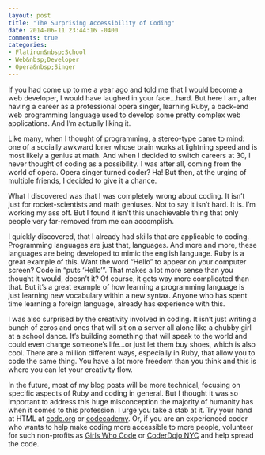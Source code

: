 ```yaml
---
layout: post
title: "The Surprising Accessibility of Coding"
date: 2014-06-11 23:44:16 -0400
comments: true
categories:
- Flatiron&nbsp;School
- Web&nbsp;Developer
- Opera&nbsp;Singer
---
```

If you had come up to me a year ago and told me that I would become a web developer, I would have laughed in your face…hard. But here I am, after having a career as a professional opera singer, learning Ruby, a back-end web programming language used to develop some pretty complex web applications. And I’m actually liking it.
<p>
Like many, when I thought of programming, a stereo-type came to mind: one of a socially awkward loner whose brain works at lightning speed and is most likely a genius at math. And when I decided to switch careers at 30, I never thought of coding as a possibility. I was after all, coming from the world of opera. Opera singer turned coder? Ha! But then, at the urging of multiple friends, I decided to give it a chance. 
</p>
<p>
What I discovered was that I was completely wrong about coding. It isn’t just for rocket-scientists and math geniuses. Not to say it isn’t hard. It is. I’m working my ass off. But I found it isn’t this unachievable thing that only people very far-removed from me can accomplish.
</p>
<p>
I quickly discovered, that I already had skills that are applicable to coding. Programming languages are just that, languages. And more and more, these languages are being developed to mimic the english language. Ruby is a great example of this. Want the word “Hello” to appear on your computer screen? Code in “puts ‘Hello’”. That makes a lot more sense than you thought it would, doesn’t it? Of course, it gets way more complicated than that. But it’s a great example of how learning a programming language is just learning new vocabulary within a new syntax. Anyone who has spent time learning a foreign language, already has experience with this. 
</p>
<p>
I was also surprised by the creativity involved in coding. It isn’t just writing a bunch of zeros and ones that will sit on a server all alone like a chubby girl at a school dance. It’s building something that will speak to the world and could even change someone’s life…or just let them buy shoes, which is also cool. There are a million different ways, especially in Ruby, that allow you to code the same thing. You have a lot more freedom than you think and this is where you can let your creativity flow.
</p>
<p>
In the future, most of my blog posts will be more technical, focusing on specific aspects of Ruby and coding in general. But I thought it was so important to address this huge misconception the majority of humanity has when it comes to this profession. I urge you take a stab at it. Try your hand at HTML at <a href="http://code.org">code.org</a> or <a href="http://www.codecademy.com">codecademy</a>. Or, if you are an experienced coder who wants to help make coding more accessible to more people, volunteer for such non-profits as <a href="http://girlswhocode.com">Girls Who Code</a> or <a href="http://www.coderdojonyc.com">CoderDojo NYC</a> and help spread the code.
</p>